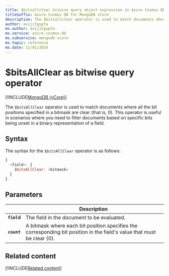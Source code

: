 ```yaml
---
title: $bitsallclear bitwise query object expression in Azure Cosmos DB for MongoDB vCore
titleSuffix: Azure Cosmos DB for MongoDB vCore
description: The $bitsallclear operator is used to match documents where all the bit positions specified in a bitmask are clear.
author: avijitgupta
ms.author: avijitgupta
ms.service: azure-cosmos-db
ms.subservice: mongodb-vcore
ms.topic: reference
ms.date: 11/01/2024
---
```


# $bitsAllClear  as bitwise query operator

[!INCLUDE[MongoDB (vCore)](~/reusable-content/ce-skilling/azure/includes/cosmos-db/includes/appliesto-mongodb-vcore.md)]

The `$bitsAllClear` operator is used to match documents where all the bit positions specified in a bitmask are clear (that is, 0). This operator is useful in scenarios where you need to filter documents based on specific bits being unset in a binary representation of a field.

## Syntax

The syntax for the `$bitsAllClear` operator is as follows:

```javascript
{
  <field>: {
    $bitsAllClear: <bitmask>
  }
}
```

## Parameters

| | Description |
| --- | --- |
| **`field`** | The field in the document to be evaluated. |
| **`count`** | A bitmask where each bit position specifies the corresponding bit position in the field's value that must be clear (0). |

## Related content

[!INCLUDE[Related content](../includes/related-content.md)]
